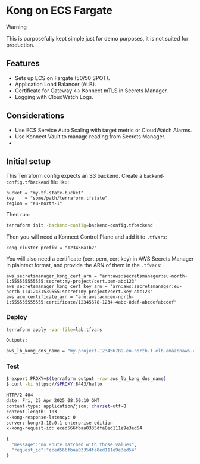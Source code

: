 # Kong on ECS Fargate



> [!WARNING]
> This is purposefully kept simple just for demo purposes, it is not suited for production.

## Features
* Sets up ECS on Fargate (50/50 SPOT).
* Application Load Balancer (ALB).
* Certificate for Gateway <-> Konnect mTLS in Secrets Manager.
* Logging with CloudWatch Logs.

## Considerations
* Use ECS Service Auto Scaling with target metric or CloudWatch Alarms.
* Use Konnect Vault to manage reading from Secrets Manager.
* 

## Initial setup
This Terraform config expects an S3 backend. Create a `backend-config.tfbackend` file like:

```hcl
bucket = "my-tf-state-bucket"
key    = "some/path/terraform.tfstate"
region = "eu-north-1"
```
Then run:
```bash
terraform init -backend-config=backend-config.tfbackend
```

Then you will need a Konnect Control Plane and add it to `.tfvars`:
```hcl
kong_cluster_prefix = "123456a1b2"
```

You will also need a certificate (cert.pem, cert.key) in AWS Secrets Manager in plaintext format, and provide the ARN of them in the `.tfvars`:
```hcl
aws_secretsmanager_kong_cert_arn = "arn:aws:secretsmanager:eu-north-1:555555555555:secret:my-project/cert.pem-abc123"
aws_secretsmanager_kong_cert_key_arn = "arn:aws:secretsmanager:eu-north-1:412431539555:secret:my-project/cert.key-abc123"
aws_acm_certificate_arn = "arn:aws:acm:eu-north-1:555555555555:certificate/12345678-1234-4abc-8def-abcdefabcdef"
```

### Deploy
```bash
terraform apply -var-file=lab.tfvars

Outputs:

aws_lb_kong_dns_name = "my-project-123456789.eu-north-1.elb.amazonaws.com"
```

### Test

```bash
$ export PROXY=$(terraform output -raw aws_lb_kong_dns_name) 
$ curl -ki https://$PROXY:8443/hello

HTTP/2 404
date: Fri, 25 Apr 2025 08:50:10 GMT
content-type: application/json; charset=utf-8
content-length: 103
x-kong-response-latency: 0
server: kong/3.10.0.1-enterprise-edition
x-kong-request-id: eced566fbaa0335dfa8ed111e9e3ed54

{
  "message":"no Route matched with those values",
  "request_id":"eced566fbaa0335dfa8ed111e9e3ed54"
}
```

